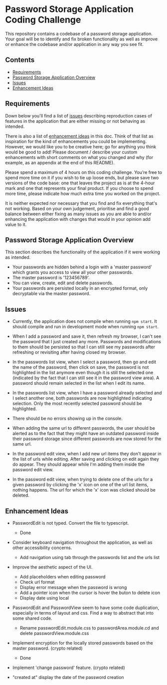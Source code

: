 # Password Storage Application Coding Challenge

This repository contains a codebase of a password storage application. Your goal will be to identify and fix broken functionality as well as improve or enhance the codebase and/or application in any way you see fit.

## Contents
- [Requirements](#requirements)
- [Password Storage Application Overview](#password-storage-application-overview)
- [Issues](#issues)
- [Enhancement Ideas](#enhancement-ideas)

## Requirements

Down below you'll find a list of [issues](#issues) describing reproduction cases of features in the application that are either missing or not behaving as intended.

There is also a list of [enhancement ideas](#enhancement-ideas) in this doc. Think of that list as inspiration for the kind of enhancements you could be implementing. However, we would like you to be creative here; go for anything you think would be good to add! Please document / describe your custom enhancements with short comments on what you changed and why (for example, as an appendix at the end of this README).

Please spend a maximum of 4 hours on this coding challenge. You’re free to spend more time on it if you wish to tie up loose ends, but please save two versions of the code base: one that leaves the project as is at the 4-hour mark and one that represents your final product. If you choose to spend more time, please indicate how much extra time you worked on the project.

It is neither expected nor necessary that you find and fix everything that's not working. Based on your own judgement, prioritise and find a good balance between either fixing as many issues as you are able to and/or enhancing the application with changes that would in your opinion add value to it.

## Password Storage Application Overview

This section describes the functionality of the application if it were working as intended.

- Your passwords are hidden behind a login with a 'master password' which grants you access to view all your other passwords.
- The master password is '123456789'.
- You can view, create, edit and delete passwords.
- Your passwords are persisted locally in an encrypted format, only decryptable via the master password.

## Issues

- Currently, the application does not compile when running `npm start`. It should compile and run in development mode when running `npm start`.

- When I add a password and save it, then refresh my browser, I can't see the password that I just created any more. Passwords and modifications to them should be persisted so that I can still see my passwords after refreshing or revisiting after having closed my browser.

- In the passwords list view, when I select a password, then go and edit the name of the password, then click on save, the password is not highlighted in the list anymore even though it is still the selected one (indicated by the fact that I can still see it in the password view area). A password should remain selected in the list when I edit its name.

- In the passwords list view, when I have a password already selected and I select another one, both passwords are now highlighted indicating selection. Only the most recently selected password should be highlighted.

- There should be no errors showing up in the console.

- When adding the same url to different passwords, the user should be alerted as to the fact that they might have an outdated password inside their password storage since different passwords are now stored for the same url.

- In the password edit view, when I add new url items they don't appear in the list of urls while editing. After saving and clicking on edit again they do appear. They should appear while I'm adding them inside the password edit view.

- In the password edit view, when trying to delete one of the urls for a given password by clicking the 'x' icon on one of the url list items, nothing happens. The url for which the 'x' icon was clicked should be deleted.

## Enhancement Ideas

- PasswordEdit is not typed. Convert the file to typescript.
  - Done
- Consider keyboard navigation throughout the application, as well as other accessibility concerns.
  - Add navigation using tab through the passwords list and the urls list
- Improve the aesthetic aspect of the UI.
  - Add placeholders when editing password
  - Check url format
  - Display error message when the password is wrong
  - Add a pointer icon when the cursor is hover the buton to delete icon
  - Display date using local
- PasswordEdit and PasswordView seem to have some code duplication, especially in terms of layout and css. Find a way to abstract that into some shared code.
  - Rename passwordEdit.module.css to passwordArea.module.cd and delete passwordView.module.css
- Implement encryption for the locally stored passwords based on the master password. (crypto related)
  - Done
- Implement 'change password' feature. (crypto related)

- "created at" display the date of the password creation
